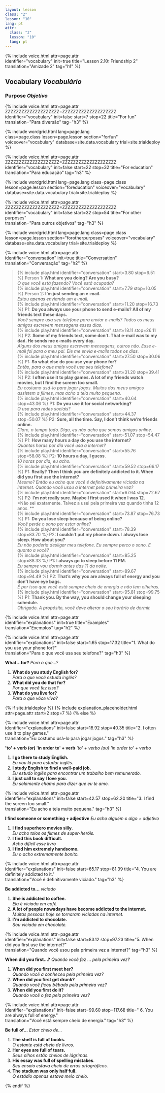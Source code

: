 ```yaml
---
layout: lesson
class: "2"
lesson: "10"
lang: pt
attr:
  class: "2"
  lesson: "10"
  lang: pt
---
```


{%  include voice.html attr=page.attr  
	identifier="vocabulary"  init=true
	title="Lesson 2.10: Friendship 2"        
	translation="Amizade 2"
    tag="h1" %}

## Vocabulary   *Vocabulário*
### Purpose   *Objetivo*
{%  include voice.html attr=page.attr    ZZZZZZZZZZZZZZZZZZZZ=ZZZZZZZZZZZZZZZZZZZZ
	identifier="vocabulary"  init=false start=7 stop=22
	title="For fun"        
	translation="Para diversão"
    tag="h3" %}

{% include wordgrid.html lang=page.lang  
		class=page.class 
		lesson=page.lesson 
		section="forfun"
		voiceover="vocabulary"
		database=site.data.vocabulary 
		trial=site.trialdeploy %}

{%  include voice.html attr=page.attr    ZZZZZZZZZZZZZZZZZZZZ=ZZZZZZZZZZZZZZZZZZZZ
	identifier="vocabulary"  init=false start=22 stop=32
	title="For education"        
	translation="Para educação"
    tag="h3" %}

{% include wordgrid.html lang=page.lang
		class=page.class 
		lesson=page.lesson 
		section="foreducation"
		voiceover="vocabulary"
		database=site.data.vocabulary 
		trial=site.trialdeploy %}

{%  include voice.html attr=page.attr    ZZZZZZZZZZZZZZZZZZZZ=ZZZZZZZZZZZZZZZZZZZZ
	identifier="vocabulary"  init=false start=32 stop=54
	title="For other purposes"        
	translation="Para outros objetivos"
    tag="h3" %}

{% include wordgrid.html lang=page.lang
		class=page.class 
		lesson=page.lesson 
		section="forotherpurposes"
		voiceover="vocabulary"
		database=site.data.vocabulary 
		trial=site.trialdeploy %}

{%  include voice.html attr=page.attr  
	identifier="conversation"  init=true
	title="Conversation"        
	translation="Conversação"
    tag="h2" %}		

> {% include play.html identifier="conversation" start=3.80 stop=6.51 %} Person 1: **What are you doing? Are you busy?**  
*O que você está fazendo? Você está ocupada?*    
> {% include play.html identifier="conversation" start=7.79 stop=10.05 %} Person 2: **I’m just sending an e-mail.**  
*Estou apenas enviando um e-mail.*  
> {% include play.html identifier="conversation" start=11.20 stop=16.73 %} P1: **Do you always use your phone to send e-mails? All of my friends text these days.**  
*Você sempre usa seu telefone para enviar e-mails? Todos os meus amigos escrevem mensagens esses dias.*      
> {% include play.html identifier="conversation" start=18.11 stop=26.11 %} P2: **Some of my friends text, some don’t. That e-mail was to my dad. He sends me e-mails every day.**  
*Alguns dos meus amigos escrevem mensagens, outros não. Esse e-mail foi para o meu pai. Ele me envia e-mails todos os dias.*       
> {% include play.html identifier="conversation" start=27.50 stop=30.06 %} P1: **So what else do you use your phone for?**  
*Então, para o que mais você usa seu telefone?*       
> {% include play.html identifier="conversation" start=31.20 stop=39.41 %} P2: **I often use it to play games. A lot of my friends watch movies, but I find the screen too small.**  
*Eu costumo usá-lo para jogar jogos. Muitos dos meus amigos assistem a filmes, mas acho a tela muito pequena.*       
> {% include play.html identifier="conversation" start=40.64 stop=43.06 %} P1: **Do you use it for social networking?**  
*O usa para redes sociais?*       
> {% include play.html identifier="conversation" start=44.37 stop=50.07 %} P2: **Sure, all the time. Say, I don’t think we’re friends online.**  
*Claro, o tempo todo. Diga, eu não acho que somos amigos online.*      
> {% include play.html identifier="conversation" start=51.07 stop=54.47 %} P1: **How many hours a day do you use the internet?**  
*Quantas horas por dia você usa a internet?*      
> {% include play.html identifier="conversation" start=55.76 stop=58.08 %} P2: **10 hours a day, I guess.**  
*10 horas por dia, eu acho.*    
> {% include play.html identifier="conversation" start=59.52 stop=66.17 %} P1: **Really? Then I think you are definitely addicted to it. When did you first use the internet?**  
*Mesmo? Então eu acho que você é definitivamente viciada na internet. Quando você usou a internet pela primeira vez?*    
> {% include play.html identifier="conversation" start=67.64 stop=72.67 %} P2: **I’m not really sure. Maybe I first used it when I was 12.**  
*Não sei exatamente. Talvez a usei pela primeira vez quando tinha 12 anos. **     
> {% include play.html identifier="conversation" start=73.87 stop=76.73 %} P1: **Do you lose sleep because of being online?**  
*Você perde o sono por estar online?*    
> {% include play.html identifier="conversation" start=78.39 stop=83.70 %} P2: **I couldn’t put my phone down. I always lose sleep. How about you?**  
*Eu não poderia desligar meu telefone. Eu sempre perco o sono. E quanto a você?*     
> {% include play.html identifier="conversation" start=85.25 stop=88.33 %} P1: **I always go to sleep before 11 PM.**  
*Eu sempre vou dormir antes das 11 da noite.*     
> {% include play.html identifier="conversation" start=89.67 stop=94.49 %} P2: **That’s why you are always full of energy and you don’t have eye bags.**  
*É por isso que você está sempre cheio de energia e não tem olheiras.*     
> {% include play.html identifier="conversation" start=95.81 stop=99.75 %} P1: **Thank you. By the way, you should change your sleeping schedule.**  
*Obrigado. A propósito, você deve alterar o seu horário de dormir.*      

{%  include voice.html attr=page.attr  
	identifier="explanations"  init=true
	title="Examples"        
	translation="Exemplos"
    tag="h2" %}

{%  include voice.html attr=page.attr  
	identifier="explanations"  init=false start=1.65 stop=17.32
	title="1. What do you use your phone for?"        
	translation="Para o que você usa seu telefone?"
    tag="h3" %}
 
**What...for?**     *Para o que...?* 

1. **What do you study English for?**  
*Para o que você estuda inglês?*
2. **What did you do that for?**  
*Por que você fez isso?*
3. **What do you live for?**  
*Para o que vôce viva?*

{% if site.trialdeploy %}
	{% include explanation_placeholder.html  attr=page.attr     start=2 stop=7 %}
	{% else %}

{%  include voice.html attr=page.attr  
	identifier="explanations"  init=false start=18.92 stop=40.35
	title="2. I often use it to play games."        
	translation="Eu costumo usá-lo para jogar jogos."
    tag="h3" %}

**'to' + verb (or) 'in order to' + verb**     *'to' + verbo (ou) 'in order to' + verbo*

1. **I go there to study English.**  
*Eu vou lá para estudar inglês.*   
2. **I study English to find a well-paid job.**  
*Eu estudo inglês para encontrar um trabalho bem remunerado.*   
3. **I just call to say I love you.**  
*Eu solamente chamo para dizer que eu te amo.*    

{%  include voice.html attr=page.attr  
	identifier="explanations"  init=false start=42.57 stop=62.20
	title="3. I find the screen too small."        
	translation="Eu acho a tela muito pequena."
    tag="h3" %}

**I find someone or something + adjective**     *Eu acho alguém o algo + adjetivo*

1. **I find superhero movies silly.**  
*Eu acho tolos os filmes de super-heróis.*  
2. **I find this book difficult.**  
*Acho difícil esse livro*   
3. **I find him extremely handsome.**  
*Eu o acho extremamente bonito.*   

{%  include voice.html attr=page.attr  
	identifier="explanations"  init=false start=65.17 stop=81.39
	title="4. You are definitely addicted to it."        
	translation="Você é definitivamente viciado."
    tag="h3" %}

**Be addicted to...**     *viciado*

1. **She is addicted to coffee.**  
*Ela é viciada em café.*    
2. **A lot of people nowadays have become addicted to the internet.**  
*Muitas pessoas hoje se tornaram viciadas na internet.*   
3. **I'm addicted to chocolate.**  
*Sou viciada em chocolate.*   

{%  include voice.html attr=page.attr  
	identifier="explanations"  init=false start=83.12 stop=97.23
	title="5. When did you first use the internet?"        
	translation="Quando você usou pela primeira vez a internet?"
    tag="h3" %}

**When did you first...?**     *Quando você fez ... pela primeira vez?*

1. **When did you first meet her?**  
*Quando você a conheceu pela primeira vez?*   
2. **When did you first get drunk?**  
*Quando você ficou bêbado pela primeira vez?*    
3. **When did you first do it?**  
*Quando você o fez pela primeira vez?*   

{%  include voice.html attr=page.attr  
	identifier="explanations"  init=false start=99.60 stop=117.68
	title=" 6. You are always full of energy."        
	translation="Você está sempre cheio de energia."
    tag="h3" %}
	
**Be full of...**     *Estar cheio de...* 

1. **The shelf is full of books.**  
*O estante está cheio de livros.*   
2. **Her eyes are full of tears.**   
*Seus olhos estão cheios de lágrimas.*   
3. **His essay was full of spelling mistakes.**  
*Seu ensaio estava cheio de erros ortográficos.*   
4. **The stadium was only half full.**  
*O estádio apenas estava meio cheio.*   


{% endif %}

